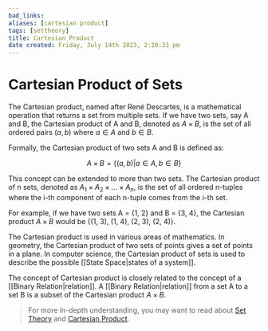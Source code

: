 ```yaml
---
bad_links: 
aliases: [cartesian product]
tags: [settheory]
title: Cartesian Product
date created: Friday, July 14th 2023, 2:20:33 pm
---
```

# Cartesian Product of Sets

The Cartesian product, named after René Descartes, is a mathematical operation that returns a set from multiple sets. If we have two sets, say A and B, the Cartesian product of A and B, denoted as $A \times B$, is the set of all ordered pairs $(a, b)$ where $a \in A$ and $b \in B$. 

Formally, the Cartesian product of two sets A and B is defined as:

$$
A \times B = \{(a, b) | a \in A, b \in B\}
$$

This concept can be extended to more than two sets. The Cartesian product of n sets, denoted as $A_1 \times A_2 \times … \times A_n$, is the set of all ordered n-tuples where the i-th component of each n-tuple comes from the i-th set.

For example, if we have two sets A = {1, 2} and B = {3, 4}, the Cartesian product $A \times B$ would be {(1, 3), (1, 4), (2, 3), (2, 4)}.

The Cartesian product is used in various areas of mathematics. In geometry, the Cartesian product of two sets of points gives a set of points in a plane. In computer science, the Cartesian product of sets is used to describe the possible [[State Space|states of a system]].

The concept of Cartesian product is closely related to the concept of a [[Binary Relation|relation]]. A [[Binary Relation|relation]] from a set A to a set B is a subset of the Cartesian product $A \times B$. 

> For more in-depth understanding, you may want to read about [Set Theory](https://www.google.com/search?q=Set+Theory) and [Cartesian Product](https://www.google.com/search?q=Cartesian+Product).